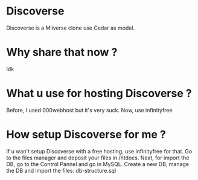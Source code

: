 # Discoverse
Discoverse is a Miiverse clone use Cedar as model.
# Why share that now ?
Idk
# What u use for hosting Discoverse ?
Before, I used 000webhost but it's very suck. Now, use infinityfree
# How setup Discoverse for me ?
If u wan't setup Discoverse with a free hosting, use infinityfree for that. Go to the files manager and deposit your files in /htdocs. Next, for import the DB, go to the Control Pannel and go in MySQL. Create a new DB, manage the DB and import the files: db-structure.sql 

